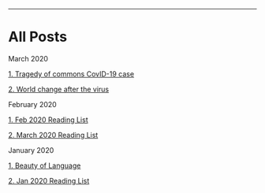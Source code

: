 _____________________________________________________________________

# All Posts

March 2020

[1. Tragedy of commons CovID-19 case](https://qprop.github.io/Galaxy-of-Thoughts/blog/2020/tragedy_of_commons/tragedy_of_commons "1. Tragedy of commons CovID-19 case")

[2. World change after the virus](https://qprop.github.io/Galaxy-of-Thoughts/blog/2020/world_change/world_change "2. World change after the virus")

February 2020

[1. Feb 2020 Reading List](https://qprop.github.io/Galaxy-of-Thoughts/blog/2020/feb20_reading_list/feb20_reading_list "1. Feb 2020 Reading List")

[2. March 2020 Reading List](https://qprop.github.io/Galaxy-of-Thoughts/blog/2020/march20_reading_list/march20_reading_list "2. March 2020 Reading List")

January 2020

[1. Beauty of Language](https://qprop.github.io/Galaxy-of-Thoughts/blog/2020/beauty_language/beauty_language "1. Beauty of Language")

[2. Jan 2020 Reading List](https://qprop.github.io/Galaxy-of-Thoughts/blog/2020/Reading_List/Reading_List "2. Jan 2020 Reading List")
